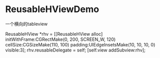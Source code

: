 # ReusableHViewDemo
一个横向的tableview

ReusableHView *rhv = [[ReusableHView alloc] initWithFrame:CGRectMake(0, 200, SCREEN_W, 120) cellSize:CGSizeMake(110, 100) padding:UIEdgeInsetsMake(10, 10, 10, 0) visible:3];
rhv.reusableDelegate = self;
[self.view addSubview:rhv];

